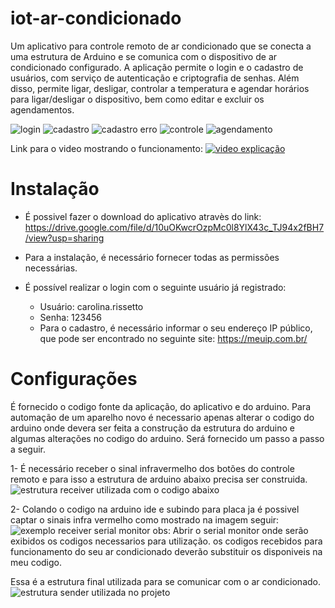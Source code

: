 
# iot-ar-condicionado

Um aplicativo para controle remoto de ar condicionado que se conecta a uma estrutura de Arduino e se comunica com o dispositivo de ar condicionado configurado. A aplicação permite o login e o cadastro de usuários, com serviço de autenticação e criptografia de senhas. Além disso, permite ligar, desligar, controlar a temperatura e agendar horários para ligar/desligar o dispositivo, bem como editar e excluir os agendamentos.

![login](https://github.com/Arduino-IRremote/Arduino-IRremote/assets/65413041/e74f4697-2e96-47b6-8d85-2d637b7aa9b5)
![cadastro](https://github.com/Arduino-IRremote/Arduino-IRremote/assets/65413041/067f89c7-7dbd-4ca8-86e5-4b433387cf27)
![cadastro erro](https://github.com/Arduino-IRremote/Arduino-IRremote/assets/65413041/46dc5542-4438-4d20-91fd-476fc05ae3b8)
![controle](https://github.com/Arduino-IRremote/Arduino-IRremote/assets/65413041/e047b142-0e9e-4eb0-842b-6f718445549f)
![agendamento](https://github.com/Arduino-IRremote/Arduino-IRremote/assets/65413041/17531d9e-06fa-4849-8c45-85d170e3523e)

Link para o video mostrando o funcionamento:
[![video explicação](https://github.com/CarolinaRissetto/iot-ar-condicionado/assets/65413041/8edb71da-c9f2-431a-8e97-2b355cd17d40)](https://www.youtube.com/watch?v=Lycgs02nx9E)

# Instalação

 - É possivel fazer o download do aplicativo atravès do link: https://drive.google.com/file/d/10uOKwcrOzpMc0l8YlX43c_TJ94x2fBH7/view?usp=sharing
 
 - Para a instalação, é necessário fornecer todas as permissões necessárias.
 - É possível realizar o login com o seguinte usuário já registrado:
	 - Usuário: carolina.rissetto
	 - Senha: 123456
	 - Para o cadastro, é necessário informar o seu endereço IP público, que pode ser encontrado no seguinte site: https://meuip.com.br/

# Configurações

É fornecido o codigo fonte da aplicação, do aplicativo e do arduino.
Para automação de um aparelho novo é necessario  apenas alterar o codigo do arduino onde devera ser feita a construção da estrutura do arduino e algumas alterações no codigo do arduino. Será fornecido um passo a passo a seguir.

1- É necessário receber o sinal infravermelho dos botões do controle remoto e para isso a estrutura de arduino abaixo precisa ser construida.
![estrutura receiver utilizada com o codigo abaixo](https://github.com/Arduino-IRremote/Arduino-IRremote/assets/65413041/7ad96745-0a82-4d41-993c-9b69c75df010)

2- Colando o codigo na arduino ide e subindo para placa ja é possivel captar o sinais infra vermelho como mostrado na imagem seguir:
![exemplo receiver serial monitor](https://github.com/Arduino-IRremote/Arduino-IRremote/assets/65413041/b4a588a4-4607-4e74-b06b-252c85f2743b)
obs: Abrir o serial monitor onde serão exibidos os codigos necessarios para utilização.
os codigos recebidos para funcionamento do seu ar condicionado deverão substituir os disponiveis na meu codigo.

Essa é a estrutura final utilizada para se comunicar com o ar condicionado.
![estrutura sender utilizada no projeto](https://github.com/Arduino-IRremote/Arduino-IRremote/assets/65413041/e74f8054-d2e9-4776-af66-0e7c9efac574)

